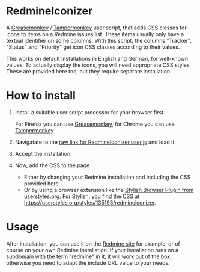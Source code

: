 # RedmineIconizer
A [Greasemonkey](https://www.greasespot.net/) / [Tampermonkey](https://tampermonkey.net/) user script, that adds CSS classes for icons to items on a Redmine issues list. These items usually only have a textual identifier on some columns. With this script, the columns "Tracker", "Status" and "Priority" get icon CSS classes according to their values.

This works on default installations in English and German, for well-known values. To actually display the icons, you will need appropriate CSS styles. These are provided here too, but they require separate installation.

# How to install
1. Install a suitable user script processor for your browser first. 

   For Firefox you can use [Greasemonkey](https://www.greasespot.net/), for Chrome you can use [Tampermonkey](https://tampermonkey.net/).
1. Navigatate to the [raw link for RedmineIconizer.user.js](https://github.com/suterma/RedmineIconizer/raw/master/RedmineIconizer.user.js) and load it.
1. Accept the installation.
1. Now, add the CSS to the page
   * Either by changing your Redmine installation and including the CSS provided here
   * Or by using a browser extension like the [Stylish Browser Plugin from userstyles.org](https://userstyles.org/).
     For Stylish, you find the CSS at https://userstyles.org/styles/135193/redmineiconizer.

# Usage
After installation, you can use it on the [Redmine site](https://redmine.org/projects/redmine/issues) for example, or of course on your own Redmine installation. If your installation runs on a subdomain with the term "redmine" in it, it will work out of the box, otherwise you need to adapt the include URL value to your needs.
